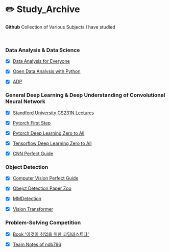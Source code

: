 # ✏️ Study_Archive 
    

**Github** Collection of Various Subjects I have studied    

<br>


### Data Analysis & Data Science

- [x] [Data Analysis for Everyone](https://github.com/Seongwoong-sk/Data-Analysis-for-Everyone) 
- [x] [Open Data Analysis with Python](https://github.com/Seongwoong-sk/Open-Data-Analysis-with-Python)
- [x] [ADP](https://github.com/Seongwoong-sk/Open-Data-Analysis-with-Python)



### General Deep Learning & Deep Understanding of Convolutional Neural Network

- [x] [Standford University CS231N Lectures](https://github.com/Seongwoong-sk/CS231N_17_KOR_SUB)
- [x] [Pytorch First Step](https://github.com/Seongwoong-sk/Pytorch_First_Step)
- [x] [Pytorch Deep Learning Zero to All](https://github.com/Seongwoong-sk/PyTorch-Deep-Learning-Zero-To-All)
- [x] [Tensorflow Deep Learning Zero to All](https://github.com/Seongwoong-sk/Tensorflow-Deep-Learning-Zero-To-All)
- [x] [CNN Perfect Guide](https://github.com/Seongwoong-sk/CNN_Perfect_Guide)



### Object Detection

- [x] [Computer Vision Perfect Guide](https://github.com/Seongwoong-sk/Computer_Vision_Perfect_Guide)
- [x] [Obejct Detection Paper Zoo](https://github.com/Seongwoong-sk/deep_learning_object_detection) 
- [x] [MMDetection](https://github.com/open-mmlab/mmdetection) 
- [x] [Vision Transformer](https://github.com/Seongwoong-sk/ViT)
      
      
### Problem-Solving Competition
- [x] [Book '이것이 취업을 위한 코딩테스트다'](https://github.com/Seongwoong-sk/python-for-coding-test)
- [x] [Team Notes of ndb796](https://github.com/Seongwoong-sk/Python-Competitive-Programming-Team-Notes)








